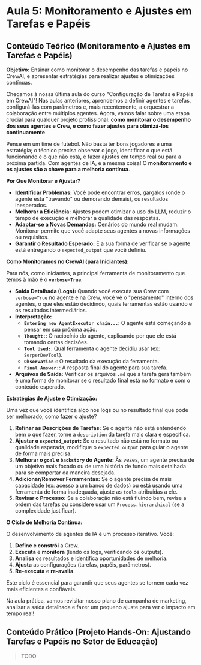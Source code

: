 # Aula 5: Monitoramento e Ajustes em Tarefas e Papéis

## Conteúdo Teórico (Monitoramento e Ajustes em Tarefas e Papéis)

**Objetivo:** Ensinar como monitorar o desempenho das tarefas e papéis no CrewAI, e apresentar estratégias para realizar ajustes e otimizações contínuas.

Chegamos à nossa última aula do curso "Configuração de Tarefas e Papéis em CrewAI"! Nas aulas anteriores, aprendemos a definir agentes e tarefas, configurá-las com parâmetros e, mais recentemente, a orquestrar a colaboração entre múltiplos agentes. Agora, vamos falar sobre uma etapa crucial para qualquer projeto profissional: **como monitorar o desempenho dos seus agentes e Crew, e como fazer ajustes para otimizá-los continuamente**.

Pense em um time de futebol. Não basta ter bons jogadores e uma estratégia; o técnico precisa observar o jogo, identificar o que está funcionando e o que não está, e fazer ajustes em tempo real ou para a próxima partida. Com agentes de IA, é a mesma coisa! O **monitoramento e os ajustes são a chave para a melhoria contínua**.

**Por Que Monitorar e Ajustar?**

*   **Identificar Problemas:** Você pode encontrar erros, gargalos (onde o agente está "travando" ou demorando demais), ou resultados inesperados.
*   **Melhorar a Eficiência:** Ajustes podem otimizar o uso do LLM, reduzir o tempo de execução e melhorar a qualidade das respostas.
*   **Adaptar-se a Novas Demandas:** Cenários do mundo real mudam. Monitorar permite que você adapte seus agentes a novas informações ou requisitos.
*   **Garantir o Resultado Esperado:** É a sua forma de verificar se o agente está entregando o `expected_output` que você definiu.

**Como Monitoramos no CrewAI (para Iniciantes):**

Para nós, como iniciantes, a principal ferramenta de monitoramento que temos à mão é o **`verbose=True`**.

*   **Saída Detalhada (Logs):** Quando você executa sua Crew com `verbose=True` no agente e na Crew, você vê o "pensamento" interno dos agentes, o que eles estão decidindo, quais ferramentas estão usando e os resultados intermediários.
*   **Interpretação:**
    *   **`Entering new AgentExecutor chain...`**: O agente está começando a pensar em sua próxima ação.
    *   **`Thought:`**: O raciocínio do agente, explicando por que ele está tomando certas decisões.
    *   **`Tool Used:`**: Qual ferramenta o agente decidiu usar (ex: `SerperDevTool`).
    *   **`Observation:`**: O resultado da execução da ferramenta.
    *   **`Final Answer:`**: A resposta final do agente para sua tarefa.
*   **Arquivos de Saída:** Verificar os arquivos `.md` que a tarefa gera também é uma forma de monitorar se o resultado final está no formato e com o conteúdo esperado.

**Estratégias de Ajuste e Otimização:**

Uma vez que você identifica algo nos logs ou no resultado final que pode ser melhorado, como fazer o ajuste?

1.  **Refinar as Descrições de Tarefas:** Se o agente não está entendendo bem o que fazer, torne a `description` da tarefa mais clara e específica.
2.  **Ajustar o `expected_output`:** Se o resultado não está no formato ou qualidade esperada, modifique o `expected_output` para guiar o agente de forma mais precisa.
3.  **Melhorar o `goal` e `backstory` do Agente:** Às vezes, um agente precisa de um objetivo mais focado ou de uma história de fundo mais detalhada para se comportar da maneira desejada.
4.  **Adicionar/Remover Ferramentas:** Se o agente precisa de mais capacidade (ex: acesso a um banco de dados) ou está usando uma ferramenta de forma inadequada, ajuste as `tools` atribuídas a ele.
5.  **Revisar o Processo:** Se a colaboração não está fluindo bem, revise a ordem das tarefas ou considere usar um `Process.hierarchical` (se a complexidade justificar).

**O Ciclo de Melhoria Contínua:**

O desenvolvimento de agentes de IA é um processo iterativo. Você:
1.  **Define e constrói** a Crew.
2.  **Executa** e **monitora** (lendo os logs, verificando os outputs).
3.  **Analisa** os resultados e identifica oportunidades de melhoria.
4.  **Ajusta** as configurações (tarefas, papéis, parâmetros).
5.  **Re-executa** e **re-avalia**.

Este ciclo é essencial para garantir que seus agentes se tornem cada vez mais eficientes e confiáveis.

Na aula prática, vamos revisitar nosso plano de campanha de marketing, analisar a saída detalhada e fazer um pequeno ajuste para ver o impacto em tempo real!

## Conteúdo Prático (Projeto Hands-On: Ajustando Tarefas e Papéis no Setor de Educação)

> TODO